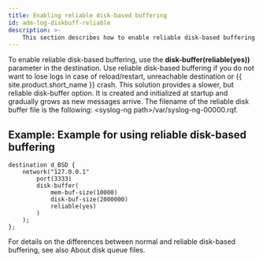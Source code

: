 ```yaml
---
title: Enabling reliable disk-based buffering
id: adm-log-diskbuff-reliable
description: >-
    This section describes how to enable reliable disk-based buffering in {{ site.product.short_name }}.
---
```


To enable reliable disk-based buffering, use the
**disk-buffer(reliable(yes))** parameter in the destination. Use
reliable disk-based buffering if you do not want to lose logs in case of
reload/restart, unreachable destination or {{ site.product.short_name }} crash. This
solution provides a slower, but reliable disk-buffer option. It is
created and initialized at startup and gradually grows as new messages
arrive. The filename of the reliable disk buffer file is the following:
\<syslog-ng path\>/var/syslog-ng-00000.rqf.

## Example: Example for using reliable disk-based buffering

```config
destination d_BSD {
    network("127.0.0.1"
        port(3333)
        disk-buffer(
            mem-buf-size(10000)
            disk-buf-size(2000000)
            reliable(yes)
        )
    );
};
```

For details on the differences between normal and reliable disk-based
buffering, see also About disk queue files.
